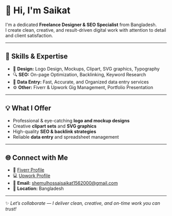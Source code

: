 # 👋 Hi, I'm Saikat

I'm a dedicated **Freelance Designer & SEO Specialist** from Bangladesh.  
I create clean, creative, and result-driven digital work with attention to detail and client satisfaction.

---

## 🧰 Skills & Expertise
- 🎨 **Design:** Logo Design, Mockups, Clipart, SVG graphics, Typography  
- 🔍 **SEO:** On-page Optimization, Backlinking, Keyword Research  
- 🧾 **Data Entry:** Fast, Accurate, and Organized data entry services  
- ⚙️ **Other:** Fiverr & Upwork Gig Management, Portfolio Presentation

---

## 💡 What I Offer
- Professional & eye-catching **logo and mockup designs**  
- Creative **clipart sets** and **SVG graphics**  
- High-quality **SEO & backlink strategies**  
- Reliable **data entry** and spreadsheet management  

---

## 🌐 Connect with Me
- 💼 [Fiverr Profile](https://www.fiverr.com/s/99aKAAa)  
- 💻 [Upwork Profile](https://www.upwork.com/freelancers/~01b6b185b253223131?mp_source=share)  
- 📧 **Email:** shemulhossaisaikat1562000@gmail.com  
- 📍 **Location:** Bangladesh  

---

✨ *Let’s collaborate — I deliver clean, creative, and on-time work you can trust!*
